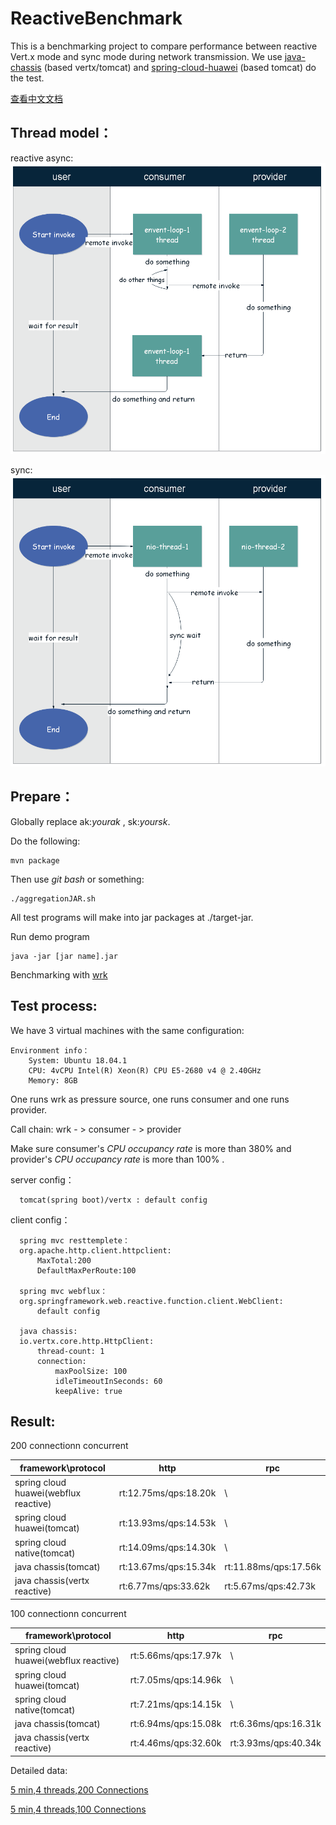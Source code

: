 # ReactiveBenchmark
This is a benchmarking project to compare performance between reactive Vert.x mode and sync mode during network transmission.
We use [java-chassis](https://github.com/apache/servicecomb-java-chassis) (based vertx/tomcat) and [spring-cloud-huawei](https://github.com/huaweicloud/spring-cloud-huawei) (based tomcat) do the test.

[查看中文文档](https://github.com/GuoYL123/ReactiveTest)

Thread model：
-------
reactive async:
![vertx](./img/vertx.png)

sync:
![sync](./img/sync.png)

Prepare：
-------
Globally replace ak:*yourak* , sk:*yoursk*.

Do the following:

	mvn package 

Then use *git bash* or something:

    ./aggregationJAR.sh

All test programs will make into jar packages at ./target-jar.

Run demo program

    java -jar [jar name].jar 
    
Benchmarking with [wrk](https://github.com/wg/wrk)

Test process:
--------
  We have 3 virtual machines with the same configuration:
  
    Environment info：
    	System: Ubuntu 18.04.1
    	CPU: 4vCPU Intel(R) Xeon(R) CPU E5-2680 v4 @ 2.40GHz
    	Memory: 8GB
  
  One runs wrk as pressure source, one runs consumer and one runs provider.
  
  Call chain: wrk - > consumer - > provider
    	
  Make sure consumer's *CPU occupancy rate* is more than 380% and provider's *CPU occupancy rate* is more than 100% .
   
  server config：
  
      tomcat(spring boot)/vertx : default config
  
  client config：

      spring mvc resttemplete：
      org.apache.http.client.httpclient:
          MaxTotal:200
          DefaultMaxPerRoute:100
          
      spring mvc webflux：   
      org.springframework.web.reactive.function.client.WebClient:
          default config
          
      java chassis:   
      io.vertx.core.http.HttpClient:
          thread-count: 1
          connection:
              maxPoolSize: 100
              idleTimeoutInSeconds: 60 
              keepAlive: true
  
Result:
------
200 connectionn concurrent

| framework\protocol                    | http                  | rpc                  |
| ------------------------------------- | --------------------- | -------------------- |
| spring cloud huawei(webflux reactive) | rt:12.75ms/qps:18.20k | \                    |
| spring cloud huawei(tomcat)           | rt:13.93ms/qps:14.53k | \                    |
| spring cloud native(tomcat)           | rt:14.09ms/qps:14.30k | \                    |
| java chassis(tomcat)                  | rt:13.67ms/qps:15.34k | rt:11.88ms/qps:17.56k |
| java chassis(vertx reactive)          | rt:6.77ms/qps:33.62k  | rt:5.67ms/qps:42.73k  |


100 connectionn concurrent

| framework\protocol                    | http                 | rpc                 |
| ------------------------------------- | -------------------- | ------------------- |
| spring cloud huawei(webflux reactive) | rt:5.66ms/qps:17.97k | \                   |
| spring cloud huawei(tomcat)           | rt:7.05ms/qps:14.96k | \                   |
| spring cloud native(tomcat)           | rt:7.21ms/qps:14.15k | \                   |
| java chassis(tomcat)                  | rt:6.94ms/qps:15.08k | rt:6.36ms/qps:16.31k |
| java chassis(vertx reactive)          | rt:4.46ms/qps:32.60k | rt:3.93ms/qps:40.34k |



Detailed data:

[5 min,4 threads,200 Connections](./test200.md)

[5 min,4 threads,100 Connections](./test100.md)

